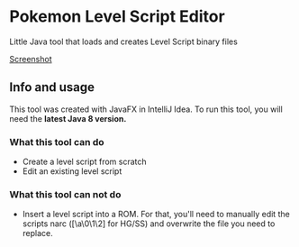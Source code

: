 # Pokemon Level Script Editor
Little Java tool that loads and creates Level Script binary files

[Screenshot](PLSE1_0.png)

## Info and usage
This tool was created with JavaFX in IntelliJ Idea. To run this tool, you will need the **latest Java 8 version.**

### What this tool can do
- Create a level script from scratch
- Edit an existing level script

### What this tool can **not** do
- Insert a level script into a ROM.
For that, you'll need to manually edit the scripts narc ([\a\0\1\2] for HG/SS) and overwrite the file you need to replace.
